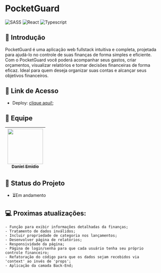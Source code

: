# PocketGuard
![SASS](https://img.shields.io/badge/Sass-CC6699.svg?style=for-the-badge&logo=Sass&logoColor=white)
![React](https://img.shields.io/badge/React-20232A?style=for-the-badge&logo=react&logoColor=61DAFB)
![Typescript](https://img.shields.io/badge/TypeScript-007ACC?style=for-the-badge&logo=typescript&logoColor=white)

## 📖 Introdução

PocketGuard é uma aplicação web fullstack intuitiva e completa, projetada para ajudá-lo no controle de suas finanças de forma simples e eficiente. Com o PocketGuard você poderá acompanhar seus gastos, criar orçamentos, visualizar relatórios e tomar decisões financeiras de forma eficaz. Ideal para quem deseja organizar suas contas e alcançar seus objetivos financeiros.

## 🔗 Link de Acesso
- Deploy: [clique aqui!](https://pocketguard.vercel.app/);

## 👥 Equipe
| [<img src="https://avatars.githubusercontent.com/u/111311678?v=4" width=115><br><sub>Daniel Emidio</sub>](https://github.com/DanielEmidio1988) |
| :---: |

## 🧭 Status do Projeto
- ⏳Em andamento

## 💻 Proximas atualizações:
```
- Função para exibir informações detalhadas da finanças;
- Tratamento de dados inválidos;
- Incluir propriedade de categoria nos lançamentos;
- Desenvolver página de relatórios;
- Responsividade da página;
- Página de login/senha para que cada usuário tenha seu próprio controle financeiro;
- Refatoração do código para que os dados sejam recebidos via 'context' ao invés de 'props';
- Aplicação da camada Back-End;
```` 